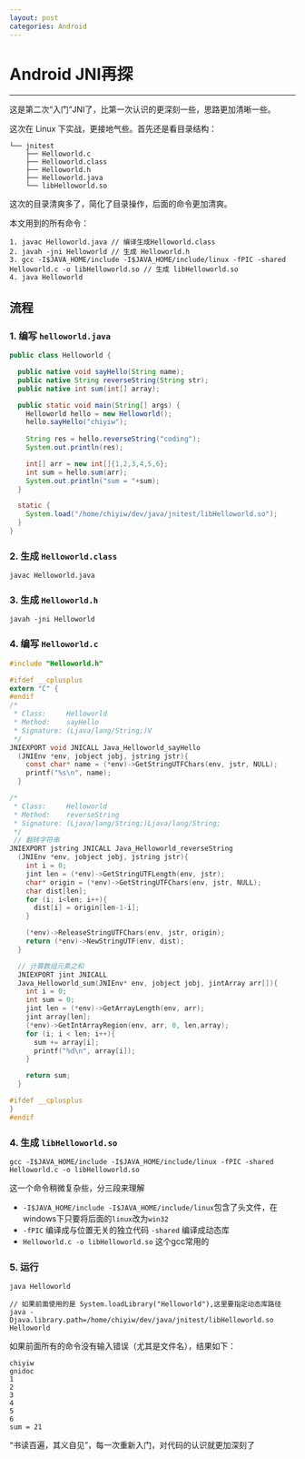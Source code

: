 ```yaml
---
layout: post
categories: Android
---
```


# Android JNI再探

---
 
这是第二次“入门”JNI了，比第一次认识的更深刻一些，思路更加清晰一些。

这次在 Linux 下实战，更接地气些。首先还是看目录结构：

```
└── jnitest
    ├── Helloworld.c
    ├── Helloworld.class
    ├── Helloworld.h
    ├── Helloworld.java
    └── libHelloworld.so
```

这次的目录清爽多了，简化了目录操作，后面的命令更加清爽。

本文用到的所有命令：

```
1. javac Helloworld.java // 编译生成Helloworld.class
2. javah -jni Helloworld // 生成 Helloworld.h
3. gcc -I$JAVA_HOME/include -I$JAVA_HOME/include/linux -fPIC -shared Helloworld.c -o libHelloworld.so // 生成 libHelloworld.so
4. java Helloworld
```

## 流程

### 1. 编写 `helloworld.java`

```java
public class Helloworld {

  public native void sayHello(String name); 
  public native String reverseString(String str);
  public native int sum(int[] array);

  public static void main(String[] args) {
    Helloworld hello = new Helloworld();
    hello.sayHello("chiyiw");
    
    String res = hello.reverseString("coding");
    System.out.println(res);

    int[] arr = new int[]{1,2,3,4,5,6};
    int sum = hello.sum(arr);
    System.out.println("sum = "+sum);
  }

  static {
    System.load("/home/chiyiw/dev/java/jnitest/libHelloworld.so");
  }
}
```

### 2. 生成 `Helloworld.class`

```
javac Helloworld.java
```

### 3. 生成 `Helloworld.h`

```
javah -jni Helloworld
```

### 4. 编写 `Helloworld.c`

```c
#include "Helloworld.h"

#ifdef __cplusplus
extern "C" {
#endif
/*
 * Class:     Helloworld
 * Method:    sayHello
 * Signature: (Ljava/lang/String;)V
 */
JNIEXPORT void JNICALL Java_Helloworld_sayHello
  (JNIEnv *env, jobject jobj, jstring jstr){
    const char* name = (*env)->GetStringUTFChars(env, jstr, NULL);
    printf("%s\n", name);
  }

/*
 * Class:     Helloworld
 * Method:    reverseString
 * Signature: (Ljava/lang/String;)Ljava/lang/String;
 */
 // 翻转字符串
JNIEXPORT jstring JNICALL Java_Helloworld_reverseString
  (JNIEnv *env, jobject jobj, jstring jstr){
    int i = 0;
    jint len = (*env)->GetStringUTFLength(env, jstr);
    char* origin = (*env)->GetStringUTFChars(env, jstr, NULL);
    char dist[len];
    for (i; i<len; i++){
      dist[i] = origin[len-1-i];
    }

    (*env)->ReleaseStringUTFChars(env, jstr, origin);
    return (*env)->NewStringUTF(env, dist);
  }

  // 计算数组元素之和
  JNIEXPORT jint JNICALL
  Java_Helloworld_sum(JNIEnv* env, jobject jobj, jintArray arr[]){
    int i = 0;
    int sum = 0;
    jint len = (*env)->GetArrayLength(env, arr);
    jint array[len];
    (*env)->GetIntArrayRegion(env, arr, 0, len,array);
    for (i; i < len; i++){
      sum += array[i];
      printf("%d\n", array[i]);
    }

    return sum;
  }

#ifdef __cplusplus
}
#endif
```

### 4. 生成 `libHelloworld.so`

```
gcc -I$JAVA_HOME/include -I$JAVA_HOME/include/linux -fPIC -shared Helloworld.c -o libHelloworld.so
```

这一个命令稍微复杂些，分三段来理解

* `-I$JAVA_HOME/include -I$JAVA_HOME/include/linux`包含了头文件，在windows下只要将后面的`linux`改为`win32`
* `-fPIC` 编译成与位置无关的独立代码 `-shared` 编译成动态库
* `Helloworld.c -o libHelloworld.so` 这个gcc常用的

### 5. 运行 

```
java Helloworld

// 如果前面使用的是 System.loadLibrary("Helloworld"),这里要指定动态库路径
java -Djava.library.path=/home/chiyiw/dev/java/jnitest/libHelloworld.so Helloworld
```

如果前面所有的命令没有输入错误（尤其是文件名），结果如下：

```
chiyiw
gnidoc
1
2
3
4
5
6
sum = 21
```

“书读百遍，其义自见”，每一次重新入门，对代码的认识就更加深刻了